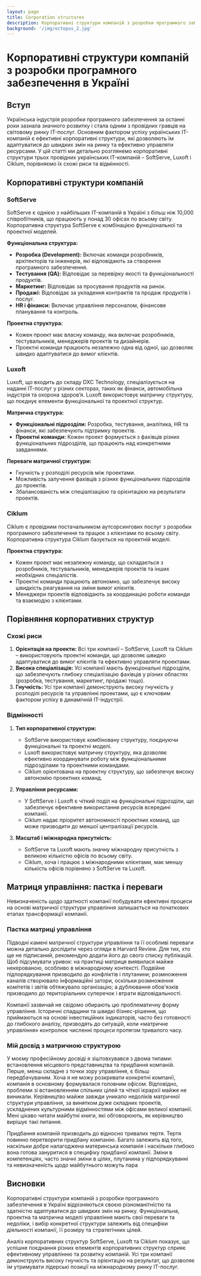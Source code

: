 ```yaml
---
layout: page
title: Corporation structures
description: Корпоративні структури компаній з розробки програмного забезпечення в Україні
background: '/img/octopus_2.jpg'
---
```

# Корпоративні структури компаній з розробки програмного забезпечення в Україні

## Вступ

Українська індустрія розробки програмного забезпечення за останні роки зазнала значного розвитку і стала одним з провідних гравців на світовому ринку IT-послуг. Основним фактором успіху українських IT-компаній є ефективні корпоративні структури, які дозволяють їм адаптуватися до швидких змін на ринку та ефективно управляти ресурсами. У цій статті ми детально розглянемо корпоративні структури трьох провідних українських IT-компаній – SoftServe, Luxoft і Ciklum, порівняємо їх схожі риси та відмінності.

## Корпоративні структури компаній

### SoftServe

SoftServe є однією з найбільших IT-компаній в Україні з більш ніж 10,000 співробітників, що працюють у понад 30 офісах по всьому світу. Корпоративна структура SoftServe є комбінацією функціональної та проектної моделей. 

**Функціональна структура:** 
- **Розробка (Development):** Включає команди розробників, архітекторів та інженерів, які відповідають за створення програмного забезпечення.
- **Тестування (QA):** Відповідає за перевірку якості та функціональності продуктів.
- **Маркетинг:** Відповідає за просування продуктів на ринок.
- **Продажі:** Відповідає за укладення контрактів та продаж продуктів і послуг.
- **HR і фінанси:** Включає управління персоналом, фінансове планування та контроль.

**Проектна структура:** 
- Кожен проект має власну команду, яка включає розробників, тестувальників, менеджерів проектів та дизайнерів.
- Проектні команди працюють незалежно одна від одної, що дозволяє швидко адаптуватися до вимог клієнтів.

### Luxoft

Luxoft, що входить до складу DXC Technology, спеціалізується на наданні IT-послуг у різних секторах, таких як фінанси, автомобільна індустрія та охорона здоров’я. Luxoft використовує матричну структуру, що поєднує елементи функціональної та проектної структур.

**Матрична структура:**
- **Функціональні підрозділи:** Розробка, тестування, аналітика, HR та фінанси, які забезпечують підтримку проектів.
- **Проектні команди:** Кожен проект формується з фахівців різних функціональних підрозділів, що працюють над конкретними завданнями.

**Переваги матричної структури:**
- Гнучкість у розподілі ресурсів між проектами.
- Можливість залучення фахівців з різних функціональних підрозділів до проектів.
- Збалансованість між спеціалізацією та орієнтацією на результати проектів.

### Ciklum

Ciklum є провідним постачальником аутсорсингових послуг з розробки програмного забезпечення та працює з клієнтами по всьому світу. Корпоративна структура Ciklum базується на проектній моделі.

**Проектна структура:**
- Кожен проект має незалежну команду, що складається з розробників, тестувальників, менеджерів проектів та інших необхідних спеціалістів.
- Проектні команди працюють автономно, що забезпечує високу швидкість реагування на зміни вимог клієнтів.
- Менеджери проектів відповідають за координацію роботи команди та взаємодію з клієнтами.

## Порівняння корпоративних структур

### Схожі риси

1. **Орієнтація на проекти:** Всі три компанії – SoftServe, Luxoft та Ciklum – використовують проектні команди, що дозволяє швидко адаптуватися до вимог клієнтів та ефективно управляти проектами.
2. **Висока спеціалізація:** Усі компанії мають функціональні підрозділи, що забезпечують глибоку спеціалізацію фахівців у різних областях (розробка, тестування, маркетинг, продажі тощо).
3. **Гнучкість:** Усі три компанії демонструють високу гнучкість у розподілі ресурсів та управлінні проектами, що є ключовим фактором успіху в динамічній IT-індустрії.

### Відмінності

1. **Тип корпоративної структури:**
   - SoftServe використовує комбіновану структуру, поєднуючи функціональні та проектні моделі.
   - Luxoft використовує матричну структуру, яка дозволяє ефективно координувати роботу між функціональними підрозділами та проектними командами.
   - Ciklum орієнтована на проектну структуру, що забезпечує високу автономію проектних команд.

2. **Управління ресурсами:**
   - У SoftServe і Luxoft є чіткий поділ на функціональні підрозділи, що забезпечує ефективне використання ресурсів всередині компанії.
   - Ciklum надає пріоритет автономності проектних команд, що може призводити до меншої централізації ресурсів.

3. **Масштаб і міжнародна присутність:**
   - SoftServe та Luxoft мають значну міжнародну присутність з великою кількістю офісів по всьому світу.
   - Ciklum, хоча і працює з міжнародними клієнтами, має меншу кількість офісів порівняно з SoftServe та Luxoft.

## Матриця управління: пастка і переваги

Невизначеність щодо здатності компанії побудувати ефективні процеси на основі матричної структури управління залишається на початкових етапах трансформації компанії.

### Пастка матриці управління

Підводні камені матричної структури управління та її особливі переваги можна детально дослідити через огляди в Harvard Review. Для тих, хто ще не підписаний, рекомендую додати його до свого списку публікацій. Щоб підсумувати уривок: на практиці матриця виявилася майже некерованою, особливо в міжнародному контексті. Подвійне підпорядкування призводило до конфліктів і плутанини; розмноження каналів створювало інформаційні затори, оскільки розмноження комітетів і звітів обтяжувало організацію; а дублювання обов'язків призводило до територіальних суперечок і втрати відповідальності.

Компанії зазвичай не свідомо обирають цю проблематичну форму управління. Історичні спадщини та швидкі бізнес-рішення, що приймаються на основі інвестиційних індикаторів, часто без готовності до глибокого аналізу, призводять до ситуацій, коли «матричне управління» контролює численні процеси протягом тривалого часу.

### Мій досвід з матричною структурою

У моєму професійному досвіді я зіштовхувався з двома типами: встановлення місцевого представництва та придбання компаній. Перше, менш складне з точки зору управління, є більш передбачуваним. Хоча я не можу розкривати конкретні компанії, компанія в основному формувалася головним офісом. Відповідно, проблеми зі встановленням спільних цілей та чіткої ієрархії майже не виникали. Керівництво майже завжди уникало недоліків матричної структури управління, за винятком дуже складних проектів, ускладнених культурними відмінностями між офісами великої компанії. Мені цікаво читати майбутні книги, які обговорюють, як керівництво вирішує такі питання.

Придбання компаній призводить до відносно тривалих тертя. Тертя повинно перетворити придбану компанію. Багато залежить від того, наскільки добре налагоджена материнська компанія і наскільки глибоко вона готова зануритися в специфіку придбаної компанії. Зміни в компетенціях, часто значні зміни в цілях, плутанина у підпорядкуванні та невизначеність щодо майбутнього можуть пара
## Висновки

Корпоративні структури компаній з розробки програмного забезпечення в Україні відрізняються своєю різноманітністю та здатністю адаптуватися до швидких змін на ринку. Функціональна, проектна та матрична моделі управління мають свої переваги та недоліки, і вибір конкретної структури залежить від специфіки діяльності компанії, її розміру та стратегічних цілей.

Аналіз корпоративних структур SoftServe, Luxoft та Ciklum показує, що успішне поєднання різних елементів корпоративних структур сприяє ефективному управлінню та розвитку компаній. Усі три компанії демонструють високу гнучкість та орієнтацію на результат, що дозволяє їм утримувати лідерські позиції на міжнародному ринку IT-послуг.
